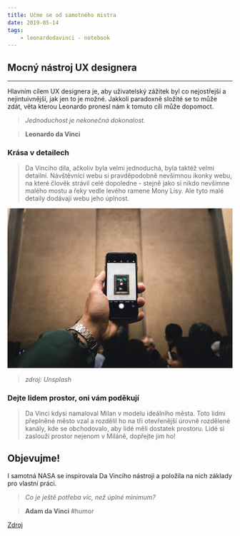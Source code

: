 ```yaml
---
title: Učme se od samotného mistra
date: 2019-05-14
tags: 
    - leonardodavinci - notebook
---
```


## Mocný nástroj UX designera

***

Hlavním cílem UX designera je, aby uživatelský zážitek byl co nejostřejší a nejintuivnější, jak jen to je možné. Jakkoli paradoxně složité se to může zdát, věta kterou Leonardo pronesl nám k tomuto cíli může dopomoct.

> *Jednoduchost je nekonečná dokonalost.*

> **Leonardo da Vinci**

### Krása v detailech


> Da Vinciho díla, ačkoliv byla velmi jednoduchá, byla taktéž velmi detailní. Návštěvníci webu si pravděpodobně nevšimnou ikonky webu, na které člověk strávil celé dopoledne - stejně jako si nikdo nevšimne malého mostu a řeky vedle levého ramene Mony Lisy. Ale tyto malé detaily dodávají webu jeho úplnost.
 
![Mona Lisa v Iphonu který byl vyfocen](https://raw.githubusercontent.com/AdamdaVinci/muj-webovy-projekt/master/static/images/mona.jpg "Mona Lisa")

> *zdroj: Unsplash*

### Dejte lidem prostor, oni vám poděkují


>Da Vinci kdysi namaloval Milan v modelu ideálního města. Toto lidmi přeplněné město vzal a rozdělil ho na tři otevřenější úrovně rozdělené kanály, kde se obchodovalo, aby lidé měli dostatek prostoru. Lidé si zaslouží prostor nejenom v Miláně, dopřejte jim ho!


## Objevujme!

I samotná NASA se inspirovala Da Vinciho nástroji a položila na nich základy pro vlastní práci. 

> *Co je ještě potřeba víc, než úplné minimum?*

> **Adam da Vinci** #humor

[Zdroj](https://medium.com/@metalpotatouk/take-a-website-design-lesson-from-leonardo-da-vinci-f751918da680 "Zdroj") 